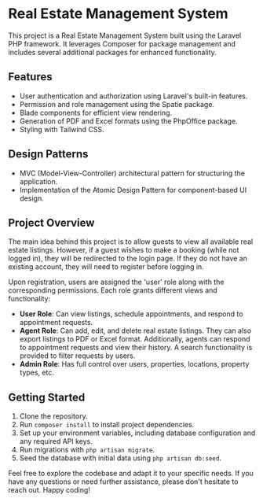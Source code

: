 # Real Estate Management System

This project is a Real Estate Management System built using the Laravel PHP framework. It leverages Composer for package management and includes several additional packages for enhanced functionality.

## Features
- User authentication and authorization using Laravel's built-in features.
- Permission and role management using the Spatie package.
- Blade components for efficient view rendering.
- Generation of PDF and Excel formats using the PhpOffice package.
- Styling with Tailwind CSS.

## Design Patterns
- MVC (Model-View-Controller) architectural pattern for structuring the application.
- Implementation of the Atomic Design Pattern for component-based UI design.

## Project Overview
The main idea behind this project is to allow guests to view all available real estate listings. However, if a guest wishes to make a booking (while not logged in), they will be redirected to the login page. If they do not have an existing account, they will need to register before logging in.

Upon registration, users are assigned the 'user' role along with the corresponding permissions. Each role grants different views and functionality:
- **User Role**: Can view listings, schedule appointments, and respond to appointment requests.
- **Agent Role**: Can add, edit, and delete real estate listings. They can also export listings to PDF or Excel format. Additionally, agents can respond to appointment requests and view their history. A search functionality is provided to filter requests by users.
- **Admin Role**: Has full control over users, properties, locations, property types, etc.

## Getting Started
1. Clone the repository.
2. Run `composer install` to install project dependencies.
3. Set up your environment variables, including database configuration and any required API keys.
4. Run migrations with `php artisan migrate`.
5. Seed the database with initial data using `php artisan db:seed`.

Feel free to explore the codebase and adapt it to your specific needs. If you have any questions or need further assistance, please don't hesitate to reach out. Happy coding!
